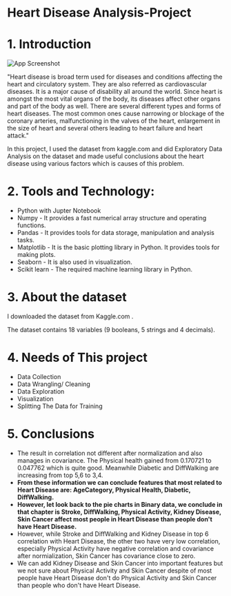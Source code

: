 # Heart Disease Analysis-Project

# 1. Introduction
![App Screenshot](https://vitalrecord.tamhsc.edu/wp-content/uploads/2018/10/heart_research.jpg)

"Heart disease is broad term used for diseases and conditions affecting the heart and circulatory system. They are also referred as cardiovascular diseases. It is a major cause of disability all around the world. Since heart is amongst the most vital organs of the body, its diseases affect other organs and part of the body as well. There are several different types and forms of heart diseases. The most common ones cause narrowing or blockage of the coronary arteries, malfunctioning in the valves of the heart, enlargement in the size of heart and several others leading to heart failure and heart attack."

In this project, I used the dataset from kaggle.com and did Exploratory Data Analysis on the dataset and made useful conclusions about the heart disease using various factors which is causes of this problem.




# 2. Tools and Technology:


- Python with Jupter Notebook
- Numpy - It provides a fast numerical array structure and operating functions.
- Pandas - It provides tools for data storage, manipulation and analysis tasks.
- Matplotlib - It is the basic plotting library in Python. It provides tools for making plots.
- Seaborn - It is also used in visualization.
- Scikit learn - The required machine learning library in Python.


# 3. About the dataset
I downloaded the dataset from Kaggle.com . 

The dataset contains 18 variables (9 booleans, 5 strings and 4 decimals). 

# 4. Needs of This project
- Data Collection
- Data Wrangling/ Cleaning
- Data Exploration
- Visualization
- Splitting The Data for Training


# 5. Conclusions

- The result in correlation not different after normalization and also manages in covariance. The Physical health gained from 0.170721 to 0.047762 which is quite good. Meanwhile Diabetic and DiffWalking are increasing from top 5,6 to 3,4. </br>
- **From these information we can conclude features that most related to Heart Disease are: AgeCategory, Physical Health, Diabetic, DiffWalking.**
- **However, let look back to the pie charts in Binary data, we conclude in that chapter is Stroke, DiffWalking, Physical Activity, Kidney Disease, Skin Cancer affect most people in Heart Disease than people don't have Heart Disease.** 
- However, while Stroke and DiffWalking and Kidney Disease in top 6 correlation with Heart Disease, the other two have very low correlation, especially Physical Activity have negative correlation and covariance after normialization, Skin Cancer has covariance close to zero.
- We can add Kidney Disease and Skin Cancer into important features but we not sure about Physical Activity and Skin Cancer despite of most people have Heart Disease don't do Physical Activity and Skin Cancer than people who don't have Heart Disease.


